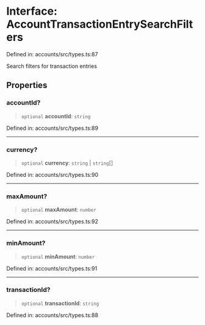 # Interface: AccountTransactionEntrySearchFilters

Defined in: accounts/src/types.ts:87

Search filters for transaction entries

## Properties

### accountId?

> `optional` **accountId**: `string`

Defined in: accounts/src/types.ts:89

***

### currency?

> `optional` **currency**: `string` \| `string`[]

Defined in: accounts/src/types.ts:90

***

### maxAmount?

> `optional` **maxAmount**: `number`

Defined in: accounts/src/types.ts:92

***

### minAmount?

> `optional` **minAmount**: `number`

Defined in: accounts/src/types.ts:91

***

### transactionId?

> `optional` **transactionId**: `string`

Defined in: accounts/src/types.ts:88
